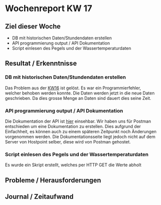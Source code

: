 # Wochenreport KW 17

## Ziel dieser Woche
* DB mit historischen Daten/Stundendaten erstellen
* API programmierung output / API Dokumentation
* Script einlesen des Pegels und der Wassertemperaturdaten

## Resultat / Erkenntnisse
### DB mit historischen Daten/Stundendaten erstellen
Das Problem aus der [KW16]() ist gelöst. Es war ein Programmierfehler, welcher behoben werden konnte. Die Daten werden jetzt in die neue Daten geschrieben. Da dies grosse Menge an Daten sind dauert dies seine Zeit.

### API programmierung output / API Dokumentation
Die Dokumentation der API ist [hier](http://api.wetter-arbon.ch/) einsehbar. Wir haben uns für Postman entschieden um eine Dokumentation zu erstellen. Dies aufgrund der Einfachheit, es können auch zu einem späteren Zeitpunkt noch Änderungen vorgenommen werden. Die Dokumentationsseite liegt jedoch nicht auf dem Server von Hostpoint selber, diese wird von Postman gehostet.

### Script einlesen des Pegels und der Wassertemperaturdaten
Es wurde ein Skript erstellt, welches per HTTP GET die Werte abholt

## Probleme / Herausforderungen

## Journal / Zeitaufwand
